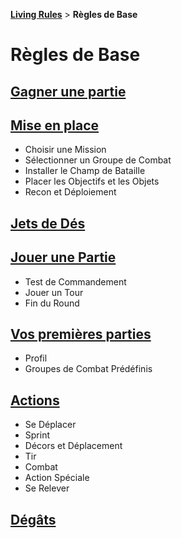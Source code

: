 **[Living Rules](../contents.md)** > **Règles de Base**

# Règles de Base

## [Gagner une partie](howtowin.md)

## [Mise en place](setup.md)
+ Choisir une Mission
+ Sélectionner un Groupe de Combat
+ Installer le Champ de Bataille
+ Placer les Objectifs et les Objets
+ Recon et Déploiement

## [Jets de Dés](tests.md)

## [Jouer une Partie](core/playing.md)
+ Test de Commandement
+ Jouer un Tour
+ Fin du Round

## [Vos premières parties](firstplay.md)
+ Profil
+ Groupes de Combat Prédéfinis

## [Actions](actions.md)
+ Se Déplacer
+ Sprint
+ Décors et Déplacement
+ Tir
+ Combat
+ Action Spéciale
+ Se Relever

## [Dégâts](damages.md)